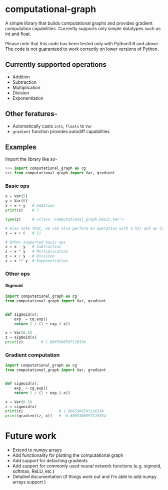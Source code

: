 # computational-graph

A simple library that builds computational graphs and provides gradient computation capabilities. Currently supports only simple datatypes such as int and float.

Please note that this code has been tested only with Python3.6 and above. The code is not guaranteed to work correctly on lower versions of Python.

## Currently supported operations
- Addition
- Subtraction
- Multiplication
- Division
- Exponentiation

## Other feratures-
- Automatically casts `ints`, `floats` to `Var`
- `gradient` function provides autodiff capabilities

## Examples
Import the library like so-
```python
>>> import computational_graph as cg
>>> from computational_graph import Var, gradient
```

### Basic ops
```python
x = Var(5)
y = Var(6)
z = x + y	# Addition
print(z) 	# 7

type(z)		# <class 'computational_graph.basic.Var'>

# Also note that, we can also perform an operation with a Var and an int or float like so-
z = x + 6	# 11

# Other supported basic ops
z = x - y	# Subtraction
z = x * y	# Multiplication
z = x / y	# Division
z = x ** y	# Exponentiation
```

### Other ops
#### Sigmoid
```python
import computational_graph as cg
from computational_graph import Var, gradient


def sigmoid(x):
	exp_ = cg.exp()
	return 1 / (1 + exp_(-x))

x = Var(0.5)
z = sigmoid(x)
print(z)		# 1.6065306597126334
```

### Gradient computation
```python
import computational_graph as cg
from computational_graph import Var, gradient


def sigmoid(x):
	exp_ = cg.exp()
	return 1 / (1 + exp_(-x))

x = Var(0.5)
z = sigmoid(x)
print(z)				# 1.6065306597126334
print(gradient(z, x)) 	# -0.6065306597126334
```


# Future work
- Extend to numpy arrays
- Add functionality for plotting the computational graph
- Add support for detaching gradients
- Add support for commonly used neural network functions (e.g. sigmoid, softmax, ReLU, etc.)
- Detailed documentation (if things work out and I'm able to add numpy arrays support )